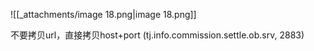 ![[_attachments/image 18.png|image 18.png]]

不要拷贝url，直接拷贝host+port (tj.info.commission.settle.ob.srv, 2883)